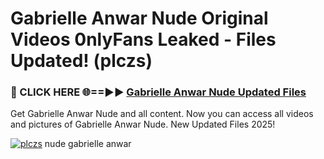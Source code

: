# Gabrielle Anwar Nude Original Videos 0nlyFans Leaked - Files Updated! (plczs)

<h3>🔴 CLICK HERE 🌐==►► <a href="https://tinyurl.com/4mcuefdz" rel="nofollow">Gabrielle Anwar Nude Updated Files</a></h3>

Get Gabrielle Anwar Nude and all content. Now you can access all videos and pictures of Gabrielle Anwar Nude. New Updated Files 2025!

[![plczs](https://i.imgur.com/StAQSOY.gif)](https://tinyurl.com/4mcuefdz)
nude gabrielle anwar